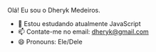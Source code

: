 Olá! Eu sou o Dheryk Medeiros.
- 🌱 Estou estudando atualmente JavaScript
- 📫 Contate-me no email: dheryk@gmail.com
- 😄 Pronouns: Ele/Dele


